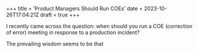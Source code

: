 +++
title = 'Product Managers Should Run COEs'
date = 2023-10-26T17:04:21Z
draft = true
+++

I recently came across the question: when should you run a COE (correction of error) meeting in response to a production incident?

The prevailing wisdom seems to be that 